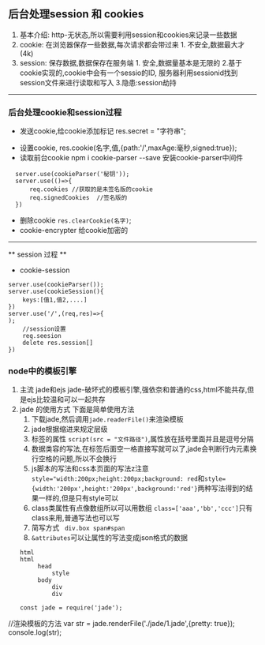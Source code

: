 ## 后台处理session 和 cookies
1. 基本介绍: http-无状态,所以需要利用session和cookies来记录一些数据
2. cookie: 在浏览器保存一些数据,每次请求都会带过来
        1. 不安全,数据最大才(4k)
3. session: 保存数据,数据保存在服务端
        1. 安全,数据量基本是无限的
        2.基于cookie实现的,cookie中会有一个sessio的ID, 服务器利用sessionid找到session文件来进行读取和写入
        3.隐患:session劫持
-----
### 后台处理cookie和session过程
- 发送cookie,给cookie添加标记 res.secret = "字符串";
+ 设置cookie, res.cookie(名字,值,{path:'/',maxAge:毫秒,signed:true});
+ 读取前台cookie  npm i cookie-parser --save 安装cookie-parser中间件
```
  server.use(cookieParser('秘钥'));
  server.use(()=>{
      req.cookies //获取的是未签名版的cookie
      req.signedCookies  //签名版的
  })
```
+ 删除cookie `res.clearCookie(名字)`;
+ cookie-encrypter 给cookie加密的
------------------
** session 过程 **
+ cookie-session
```
server.use(cookieParser());
server.use(cookieSession(){
    keys:[值1,值2,....]
})
server.use('/',(req,res)=>{
);
    //session设置
    req.seesion
    delete res.session[]
})
```
### node中的模板引擎
1. 主流 jade和ejs jade-破坏式的模板引擎,强依奈和普通的css,html不能共存,但是ejs比较温和可以一起共存
2. jade 的使用方式 下面是简单使用方法
    1. 下载jade,然后调用`jade.readerFile()`来渲染模板
    2. jade根据缩进来规定层级
    3. 标签的属性 `script(src = "文件路径")`,属性放在括号里面并且是逗号分隔
    4. 数据类容的写法,在标签后面空一格直接写就可以了,jade会判断行内元素换行空格的问题,所以不会换行
    5. js脚本的写法和css本页面的写法z注意`style="width:200px;height:200px;background: red`和`style={width:'200px',height:'200px',background:'red'}`两种写法得到的结果一样的,但是只有style可以
    6. class类属性有点像数组所以可以用数组 `class=['aaa','bb','ccc']`只有class来用,普通写法也可以写
    7. 简写方式 ` div.box span#span`
    8. `&attributes`可以让属性的写法变成json格式的数据
   ```
   html
   html
        head
            style
        body
            div
            div
  
   const jade = require('jade');
//渲染模板的方法
var str = jade.renderFile('./jade/1.jade',{pretty: true});
console.log(str);
   ````   




